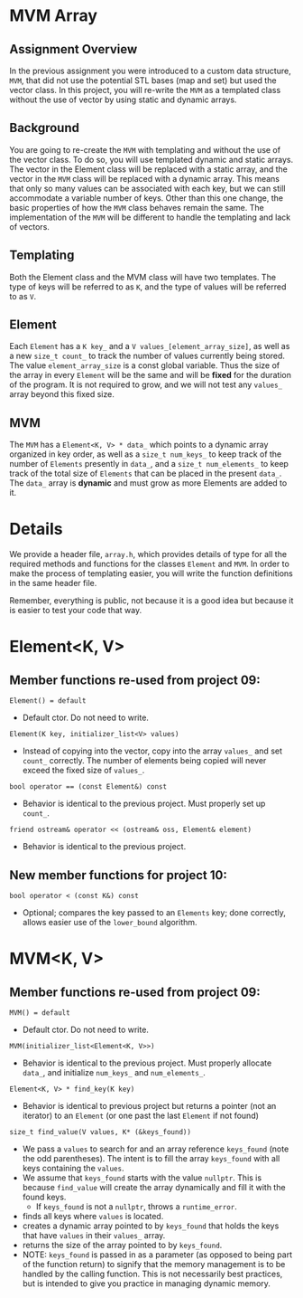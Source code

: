 # MVM Array

## Assignment Overview

In the previous assignment you were introduced to a custom data structure, `MVM`, that did not use the potential STL bases (map and set) but used the vector class. In this project, you will re-write the `MVM` as a templated class without the use of vector by using static and dynamic arrays.

## Background

You are going to re-create the `MVM` with templating and without the use of the vector class. To do so, you will use templated dynamic and static arrays. The vector in the Element class will be replaced with a static array, and the vector in the `MVM` class will be replaced with a dynamic array. This means that only so many values can be associated with each key, but we can still accommodate a variable number of keys. Other than this one change, the basic properties of how the `MVM` class behaves remain the same. The implementation of the `MVM` will be different to handle the templating and lack of vectors.

## Templating

Both the Element class and the MVM class will have two templates. The type of keys will be referred to as `K`, and the type of values will be referred to as `V`.

## Element

Each `Element` has a `K key_` and a `V values_[element_array_size]`, as well as a new `size_t count_` to track the number of values currently being stored. The value `element_array_size` is a const global variable. Thus the size of the array in every `Element` will be the same and will be **fixed** for the duration of the program. It is not required to grow, and we will not test any `values_` array beyond this fixed size.

## MVM

The `MVM` has a `Element<K, V> * data_` which points to a dynamic array organized in key order, as well as a `size_t num_keys_` to keep track of the number of `Elements` presently in `data_`, and a `size_t num_elements_` to keep track of the total size of `Elements` that can be placed in the present `data_`. The `data_` array is **dynamic** and must grow as more Elements are added to it.

# Details

We provide a header file, `array.h`, which provides details of type for all the required methods and functions for the classes `Element` and `MVM`. In order to make the process of templating easier, you will write the function definitions in the same header file.

Remember, everything is public, not because it is a good idea but because it is easier to test your code that way.

# Element<K, V>

## Member functions re-used from project 09:

`Element() = default`

- Default ctor. Do not need to write.

`Element(K key, initializer_list<V> values)`

- Instead of copying into the vector, copy into the array `values_` and set `count_` correctly. The number of elements being copied will never exceed the fixed size of `values_`.

`bool operator == (const Element&) const`

- Behavior is identical to the previous project. Must properly set up `count_`.

`friend ostream& operator << (ostream& oss, Element& element)`

- Behavior is identical to the previous project.

## New member functions for project 10:

`bool operator < (const K&) const`

- Optional; compares the key passed to an `Elements` key; done correctly, allows easier use of the `lower_bound` algorithm.

# MVM<K, V>

## Member functions re-used from project 09:

`MVM() = default`

- Default ctor. Do not need to write.

`MVM(initializer_list<Element<K, V>>)`

- Behavior is identical to the previous project. Must properly allocate `data_`, and initialize `num_keys_` and `num_elements_`.

`Element<K, V> * find_key(K key)`

- Behavior is identical to previous project but returns a pointer (not an iterator) to an `Element` (or one past the last `Element` if not found)

`size_t find_value(V values, K* (&keys_found))`

- We pass a `values` to search for and an array reference `keys_found` (note the odd parentheses). The intent is to fill the array `keys_found` with all keys containing the `values`.
- We assume that `keys_found` starts with the value `nullptr`. This is because `find_value` will create the array dynamically and fill it with the found keys.
  - If `keys_found` is not a `nullptr`, throws a `runtime_error`.
- finds all keys where `values` is located.
- creates a dynamic array pointed to by `keys_found` that holds the keys that have `values` in their `values_` array.
- returns the size of the array pointed to by `keys_found`.
- NOTE: `keys_found` is passed in as a parameter (as opposed to being part of the function return) to signify that the memory management is to be handled by the calling function. This is not necessarily best practices, but is intended to give you practice in managing dynamic memory.
